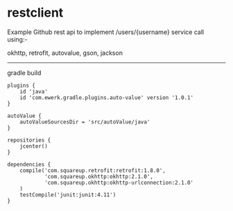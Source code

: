 restclient
==========

Example Github rest api to implement /users/{username} service call using:-

okhttp, retrofit, autovalue, gson, jackson

---

gradle build

~~~
plugins {
    id 'java'
    id 'com.ewerk.gradle.plugins.auto-value' version '1.0.1'
}

autoValue {
    autoValueSourcesDir = 'src/autoValue/java'
}

repositories {
    jcenter()
}

dependencies {
    compile('com.squareup.retrofit:retrofit:1.8.0',
            'com.squareup.okhttp:okhttp:2.1.0',
            'com.squareup.okhttp:okhttp-urlconnection:2.1.0'
    )
    testCompile('junit:junit:4.11')
}
~~~
